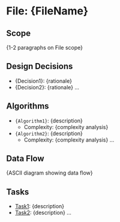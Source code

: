 <!--
Instructions: Fill in the placeholders below to create an Implementation plan document: `implementation_plan_{filename}.md`
This document focuses on a specific implementation within a Module.
-->

# File: {FileName}

## Scope

{1-2 paragraphs on File scope}

## Design Decisions

- {Decision1}: {rationale}
- {Decision2}: {rationale}
...

## Algorithms

- `{Algorithm1}`: {description}
    - Complexity: {complexity analysis}
- `{Algorithm2}`: {description}
    - Complexity: {complexity analysis}
...

## Data Flow

{ASCII diagram showing data flow}

## Tasks

- [Task1](path/to/task1.md): {description}
- [Task2](path/to/task2.md): {description}
...
